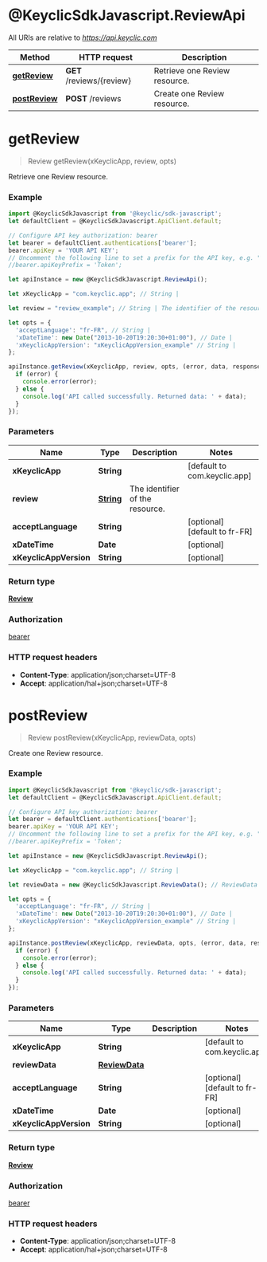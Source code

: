 # @KeyclicSdkJavascript.ReviewApi

All URIs are relative to *https://api.keyclic.com*

Method | HTTP request | Description
------------- | ------------- | -------------
[**getReview**](ReviewApi.md#getReview) | **GET** /reviews/{review} | Retrieve one Review resource.
[**postReview**](ReviewApi.md#postReview) | **POST** /reviews | Create one Review resource.


<a name="getReview"></a>
# **getReview**
> Review getReview(xKeyclicApp, review, opts)

Retrieve one Review resource.

### Example
```javascript
import @KeyclicSdkJavascript from '@keyclic/sdk-javascript';
let defaultClient = @KeyclicSdkJavascript.ApiClient.default;

// Configure API key authorization: bearer
let bearer = defaultClient.authentications['bearer'];
bearer.apiKey = 'YOUR API KEY';
// Uncomment the following line to set a prefix for the API key, e.g. "Token" (defaults to null)
//bearer.apiKeyPrefix = 'Token';

let apiInstance = new @KeyclicSdkJavascript.ReviewApi();

let xKeyclicApp = "com.keyclic.app"; // String | 

let review = "review_example"; // String | The identifier of the resource.

let opts = { 
  'acceptLanguage': "fr-FR", // String | 
  'xDateTime': new Date("2013-10-20T19:20:30+01:00"), // Date | 
  'xKeyclicAppVersion': "xKeyclicAppVersion_example" // String | 
};

apiInstance.getReview(xKeyclicApp, review, opts, (error, data, response) => {
  if (error) {
    console.error(error);
  } else {
    console.log('API called successfully. Returned data: ' + data);
  }
});
```

### Parameters

Name | Type | Description  | Notes
------------- | ------------- | ------------- | -------------
 **xKeyclicApp** | **String**|  | [default to com.keyclic.app]
 **review** | [**String**](.md)| The identifier of the resource. | 
 **acceptLanguage** | **String**|  | [optional] [default to fr-FR]
 **xDateTime** | **Date**|  | [optional] 
 **xKeyclicAppVersion** | **String**|  | [optional] 

### Return type

[**Review**](Review.md)

### Authorization

[bearer](../README.md#bearer)

### HTTP request headers

 - **Content-Type**: application/json;charset=UTF-8
 - **Accept**: application/hal+json;charset=UTF-8

<a name="postReview"></a>
# **postReview**
> Review postReview(xKeyclicApp, reviewData, opts)

Create one Review resource.

### Example
```javascript
import @KeyclicSdkJavascript from '@keyclic/sdk-javascript';
let defaultClient = @KeyclicSdkJavascript.ApiClient.default;

// Configure API key authorization: bearer
let bearer = defaultClient.authentications['bearer'];
bearer.apiKey = 'YOUR API KEY';
// Uncomment the following line to set a prefix for the API key, e.g. "Token" (defaults to null)
//bearer.apiKeyPrefix = 'Token';

let apiInstance = new @KeyclicSdkJavascript.ReviewApi();

let xKeyclicApp = "com.keyclic.app"; // String | 

let reviewData = new @KeyclicSdkJavascript.ReviewData(); // ReviewData | 

let opts = { 
  'acceptLanguage': "fr-FR", // String | 
  'xDateTime': new Date("2013-10-20T19:20:30+01:00"), // Date | 
  'xKeyclicAppVersion': "xKeyclicAppVersion_example" // String | 
};

apiInstance.postReview(xKeyclicApp, reviewData, opts, (error, data, response) => {
  if (error) {
    console.error(error);
  } else {
    console.log('API called successfully. Returned data: ' + data);
  }
});
```

### Parameters

Name | Type | Description  | Notes
------------- | ------------- | ------------- | -------------
 **xKeyclicApp** | **String**|  | [default to com.keyclic.app]
 **reviewData** | [**ReviewData**](ReviewData.md)|  | 
 **acceptLanguage** | **String**|  | [optional] [default to fr-FR]
 **xDateTime** | **Date**|  | [optional] 
 **xKeyclicAppVersion** | **String**|  | [optional] 

### Return type

[**Review**](Review.md)

### Authorization

[bearer](../README.md#bearer)

### HTTP request headers

 - **Content-Type**: application/json;charset=UTF-8
 - **Accept**: application/hal+json;charset=UTF-8

